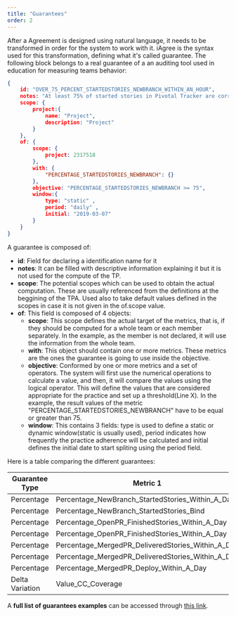 ```yaml
---
title: "Guarantees"
order: 2
---
```


After a Agreement is designed using natural language, it needs to be transformed in order for the system to work with it. iAgree is the syntax used for this transformation, defining what it's called guarantee. The following block belongs to a real guarantee of a an auditing tool used in education for measuring teams behavior:

```json  class:"lineNo"
{
    id: "OVER_75_PERCENT_STARTEDSTORIES_NEWBRANCH_WITHIN_AN_HOUR",
    notes: "At least 75% of started stories in Pivotal Tracker are correlated with the creation of a branch in GitHub within an hour.",
    scope: {
        project:{
            name: "Project",
            description: "Project"
        }
    },
    of: {
        scope: {
            project: 2317518
        },
        with: {
            "PERCENTAGE_STARTEDSTORIES_NEWBRANCH": {}
        },
        objective: "PERCENTAGE_STARTEDSTORIES_NEWBRANCH >= 75",        
        window:{
            type: "static" ,
            period: "daily" ,
            initial: "2019-03-07"
        }
    }    
}
```

A guarantee is composed of:
* **id**: Field for declaring a identification name for it
* **notes**: It can be filled with descriptive information 
explaining it but it is not used for the compute of the TP.
* **scope**: The potential scopes which can be used to obtain the actual computation. These are usually referenced from the definitions at the beggining of the TPA. Used also to take default values defined in the scopes in case it is not given in the of.scope value.
* **of**: This field is composed of 4 objects:
    * **scope**: This scope defines the actual target of the metrics, that is, if they should be computed for a whole team or each member separately. In the example, as the member is not declared, it will use the information from the whole team.
    * **with**: This object should contain one or more metrics. These metrics are the ones the guarantee is going to use inside the objective.
    * **objective**: Conformed by one or more metrics and a set of operators. The system will first use the numerical operations to calculate a value, and then, it will compare the values using the logical operator. This will define the values that are considered appropriate for the practice and set up a threshold(Line X). In the example, the result values of the metric "PERCENTAGE_STARTEDSTORIES_NEWBRANCH" have to be equal or greater than 75. 
    * **window**: This contains 3 fields: type is used to define a static or dynamic window(static is usually used), period indicates how frequently the practice adherence will be calculated and initial defines the initial date to start spliting using the period field.

Here is a table comparing the different guarantees:

| Guarantee Type  | Metric 1                                          | Metric 2                    | Comparator          | Threshold |
|-----------------|---------------------------------------------------|-----------------------------|---------------------|-----------|
| Percentage      | Percentage_NewBranch_StartedStories_Within_A_Day  | -                           | Metric1 >           | 75        |
| Percentage      | Percentage_NewBranch_StartedStories_Bind          | -                           | Metric1 >           | 75        |
| Percentage      | Percentage_OpenPR_FinishedStories_Within_A_Day    | -                           | Metric1 >           | 75        |
| Percentage      | Percentage_OpenPR_FinishedStories_Within_A_Day    | -                           | Metric1 >           | 75        |
| Percentage      | Percentage_MergedPR_DeliveredStories_Within_A_Day | -                           | Metric1 >           | 75        |
| Percentage      | Percentage_MergedPR_DeliveredStories_Within_A_Day | -                           | Metric1 >           | 75        |
| Percentage      | Percentage_MergedPR_Deploy_Within_A_Day           | -                           | Metric1 >           | 75        |
| Delta Variation | Value_CC_Coverage                                 | Value_CC_Coverage_Offsetted | Metric1 - Metric2 > | 0         |

A **full list of guarantees examples** can be accessed through [this link](https://github.com/isa-group/governify-examples/blob/master/metrics/event-collector/README.md#guarantees).
